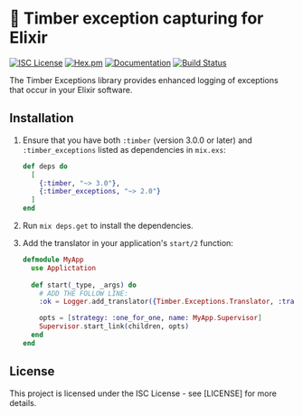 # 🌲 Timber exception capturing for Elixir

[![ISC License](https://img.shields.io/badge/license-ISC-ff69b4.svg)](LICENSE.md)
[![Hex.pm](https://img.shields.io/hexpm/v/timber_exceptions.svg?maxAge=18000=plastic)](https://hex.pm/packages/timber_exceptions)
[![Documentation](https://img.shields.io/badge/hexdocs-latest-blue.svg)](https://hexdocs.pm/timber_exceptions/index.html)
[![Build Status](https://travis-ci.org/timberio/timber-elixir-exceptions.svg?branch=master)](https://travis-ci.org/timberio/timber-elixir-exceptions)

The Timber Exceptions library provides enhanced logging of exceptions that occur
in your Elixir software.

## Installation

1. Ensure that you have both `:timber` (version 3.0.0 or later) and `:timber_exceptions` listed
as dependencies in `mix.exs`:

    ```elixir
    def deps do
      [
        {:timber, "~> 3.0"},
        {:timber_exceptions, "~> 2.0"}
      ]
    end
    ```

2. Run `mix deps.get` to install the dependencies.

3. Add the translator in your application's `start/2` function:

    ```elixir
    defmodule MyApp
      use Applictation
      
      def start(_type, _args) do
        # ADD THE FOLLOW LINE:
        :ok = Logger.add_translator({Timber.Exceptions.Translator, :translate})

        opts = [strategy: :one_for_one, name: MyApp.Supervisor]
        Supervisor.start_link(children, opts)
      end
    end
    ```

## License

This project is licensed under the ISC License - see [LICENSE] for more details.
